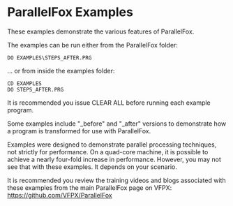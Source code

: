 ParallelFox Examples
====================
These examples demonstrate the various features of ParallelFox.  

The examples can be run either from the ParallelFox folder:

	DO EXAMPLES\STEPS_AFTER.PRG

... or from inside the examples folder:

	CD EXAMPLES
	DO STEPS_AFTER.PRG
	
It is recommended you issue CLEAR ALL before running each example program.

Some examples include "_before" and "_after" versions to demonstrate how a program is transformed for use with ParallelFox.

Examples were designed to demonstrate parallel processing techniques, not strictly for performance.  On a quad-core machine, it is possible to achieve a nearly four-fold increase in performance.  However, you may not see that with these examples.  It depends on your scenario.

It is recommended you review the training videos and blogs associated with these examples from the main ParallelFox page on VFPX:
https://github.com/VFPX/ParallelFox